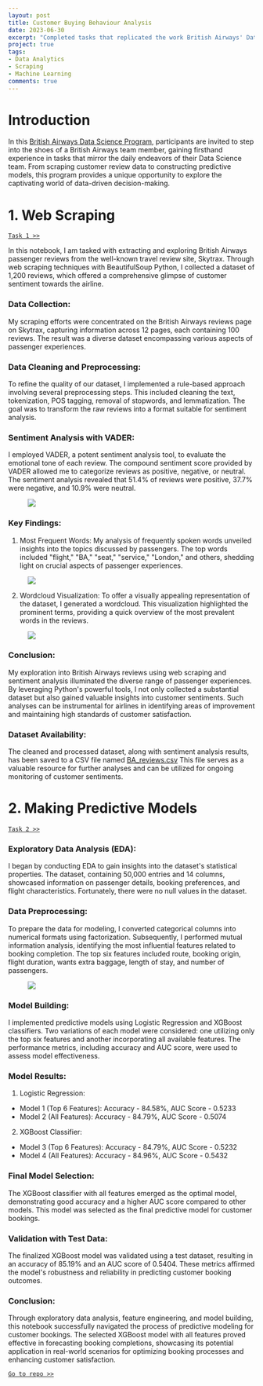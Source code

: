 ```yaml
---
layout: post
title: Customer Buying Behaviour Analysis
date: 2023-06-30
excerpt: "Completed tasks that replicated the work British Airways' Data Science team did consisting of collecting customer review data and creating predictive models."
project: true
tags:
- Data Analytics
- Scraping
- Machine Learning
comments: true
---
```


# Introduction
In this [British Airways Data Science Program](https://www.theforage.com/simulations/british-airways/data-science-yqoz?ref=itjjtDEicDFoXtLm2), participants are invited to step into the shoes of a British Airways team member, gaining firsthand experience in tasks that mirror the daily endeavors of their Data Science team. From scraping customer review data to constructing predictive models, this program provides a unique opportunity to explore the captivating world of data-driven decision-making.

# 1. Web Scraping
[`Task 1 >>`](https://github.com/malindard/British-Airways-Data-Science-VE/blob/main/Task%201%20-%20Code.ipynb)

In this notebook, I am tasked with extracting and exploring British Airways passenger reviews from the well-known travel review site, Skytrax. Through web scraping techniques with BeautifulSoup Python, I collected a dataset of 1,200 reviews, which offered a comprehensive glimpse of customer sentiment towards the airline.

### Data Collection:
My scraping efforts were concentrated on the British Airways reviews page on Skytrax, capturing information across 12 pages, each containing 100 reviews. The result was a diverse dataset encompassing various aspects of passenger experiences.

### Data Cleaning and Preprocessing:
To refine the quality of our dataset, I implemented a rule-based approach involving several preprocessing steps. This included cleaning the text, tokenization, POS tagging, removal of stopwords, and lemmatization. The goal was to transform the raw reviews into a format suitable for sentiment analysis.

### Sentiment Analysis with VADER:
I employed VADER, a potent sentiment analysis tool, to evaluate the emotional tone of each review. The compound sentiment score provided by VADER allowed me to categorize reviews as positive, negative, or neutral. The sentiment analysis revealed that 51.4% of reviews were positive, 37.7% were negative, and 10.9% were neutral.
<figure>
	<a href="https://raw.githubusercontent.com/malindard/British-Airways-Data-Science-VE/main/assets/sentiment-analysis.png"><img src="https://raw.githubusercontent.com/malindard/British-Airways-Data-Science-VE/main/assets/sentiment-analysis.png"></a>
</figure>

### Key Findings:

1. Most Frequent Words: My analysis of frequently spoken words unveiled insights into the topics discussed by passengers. The top words included "flight," "BA," "seat," "service," "London," and others, shedding light on crucial aspects of passenger experiences.
<figure>
	<a href="https://raw.githubusercontent.com/malindard/British-Airways-Data-Science-VE/main/assets/most-frequent-words.png"><img src="https://raw.githubusercontent.com/malindard/British-Airways-Data-Science-VE/main/assets/most-frequent-words.png"></a>
</figure>

2. Wordcloud Visualization: To offer a visually appealing representation of the dataset, I generated a wordcloud. This visualization highlighted the prominent terms, providing a quick overview of the most prevalent words in the reviews.
<figure>
	<a href="https://raw.githubusercontent.com/malindard/British-Airways-Data-Science-VE/main/assets/wordcloud.png"><img src="https://raw.githubusercontent.com/malindard/British-Airways-Data-Science-VE/main/assets/wordcloud.png"></a>
</figure>

### Conclusion:
My exploration into British Airways reviews using web scraping and sentiment analysis illuminated the diverse range of passenger experiences. By leveraging Python's powerful tools, I not only collected a substantial dataset but also gained valuable insights into customer sentiments. Such analyses can be instrumental for airlines in identifying areas of improvement and maintaining high standards of customer satisfaction.

### Dataset Availability:
The cleaned and processed dataset, along with sentiment analysis results, has been saved to a CSV file named [BA_reviews.csv](https://github.com/malindard/British-Airways-Data-Science-VE/blob/main/Task%201%20-%20BA_reviews.csv) This file serves as a valuable resource for further analyses and can be utilized for ongoing monitoring of customer sentiments.


# 2. Making Predictive Models
[`Task 2 >>`](https://github.com/malindard/British-Airways-Data-Science-VE/blob/main/Task%202%20-%20Code.ipynb)

### Exploratory Data Analysis (EDA):
I began by conducting EDA to gain insights into the dataset's statistical properties. The dataset, containing 50,000 entries and 14 columns, showcased information on passenger details, booking preferences, and flight characteristics. Fortunately, there were no null values in the dataset.

### Data Preprocessing:
To prepare the data for modeling, I converted categorical columns into numerical formats using factorization. Subsequently, I performed mutual information analysis, identifying the most influential features related to booking completion. The top six features included route, booking origin, flight duration, wants extra baggage, length of stay, and number of passengers.
<figure>
	<a href="https://raw.githubusercontent.com/malindard/British-Airways-Data-Science-VE/main/assets/top-feature.png"><img src="https://raw.githubusercontent.com/malindard/British-Airways-Data-Science-VE/main/assets/top-feature.png"></a>
</figure>

### Model Building:
I implemented predictive models using Logistic Regression and XGBoost classifiers. Two variations of each model were considered: one utilizing only the top six features and another incorporating all available features. The performance metrics, including accuracy and AUC score, were used to assess model effectiveness.

### Model Results:
1. Logistic Regression:
* Model 1 (Top 6 Features): Accuracy - 84.58%, AUC Score - 0.5233
* Model 2 (All Features): Accuracy - 84.79%, AUC Score - 0.5074

2. XGBoost Classifier:
* Model 3 (Top 6 Features): Accuracy - 84.79%, AUC Score - 0.5232
* Model 4 (All Features): Accuracy - 84.96%, AUC Score - 0.5432

### Final Model Selection:
The XGBoost classifier with all features emerged as the optimal model, demonstrating good accuracy and a higher AUC score compared to other models. This model was selected as the final predictive model for customer bookings.

### Validation with Test Data:
The finalized XGBoost model was validated using a test dataset, resulting in an accuracy of 85.19% and an AUC score of 0.5404. These metrics affirmed the model's robustness and reliability in predicting customer booking outcomes.

### Conclusion:
Through exploratory data analysis, feature engineering, and model building, this notebook successfully navigated the process of predictive modeling for customer bookings. The selected XGBoost model with all features proved effective in forecasting booking completions, showcasing its potential application in real-world scenarios for optimizing booking processes and enhancing customer satisfaction.

[`Go to repo >>`](https://github.com/malindard/British-Airways-Data-Science-VE)